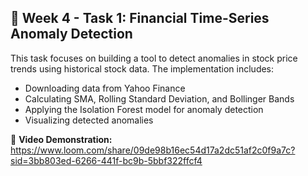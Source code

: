## 📅 Week 4 - Task 1: Financial Time-Series Anomaly Detection

This task focuses on building a tool to detect anomalies in stock price trends using historical stock data. The implementation includes:
- Downloading data from Yahoo Finance
- Calculating SMA, Rolling Standard Deviation, and Bollinger Bands
- Applying the Isolation Forest model for anomaly detection
- Visualizing detected anomalies

🎥 **Video Demonstration:** https://www.loom.com/share/09de98b16ec54d17a2dc51af2c0f9a7c?sid=3bb803ed-6266-441f-bc9b-5bbf322ffcf4
